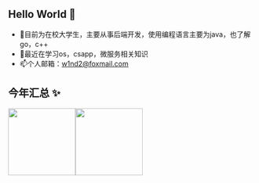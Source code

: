 
## Hello World 👋
- 🔭目前为在校大学生，主要从事后端开发，使用编程语言主要为java，也了解go，c++<br/>
- 🌱最近在学习os，csapp，微服务相关知识
- 📫个人邮箱：w1nd2@foxmail.com

## 今年汇总 ✨

<img align="" height="137px" src="https://github-readme-stats.vercel.app/api?username=2w1nd&hide_title=true&hide_border=true&show_icons=true&include_all_commits=true&line_height=21&bg_color=0,EC6C6C,FFD479,FFFC79,73FA79&theme=graywhite&locale=cn" /><img align="" height="137px" src="https://github-readme-stats.vercel.app/api/top-langs/?username=liyupi&hide_title=true&hide_border=true&layout=compact&bg_color=0,73FA79,73FDFF,D783FF&theme=graywhite&locale=cn" />

<!--
**2w1nd/2w1nd** is a ✨ _special_ ✨ repository because its `README.md` (this file) appears on your GitHub profile.

Here are some ideas to get you started:

- 🔭 I’m currently working on ...
- 🌱 I’m currently learning ...
- 👯 I’m looking to collaborate on ...
- 🤔 I’m looking for help with ...
- 💬 Ask me about ...
- 📫 How to reach me: ...
- 😄 Pronouns: ...
- ⚡ Fun fact: ...
-->
